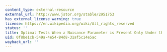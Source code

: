 ```yaml
---
content_type: external-resource
external_url: http://www.jstor.org/stable/2951753
has_external_license_warning: true
license: https://en.wikipedia.org/wiki/All_rights_reserved
status: ''
title: Optimal Tests When a Nuisance Parameter is Present Only Under the Alternative
uid: 0f8be1cb-549a-4e54-84d8-31af5c14e5ac
wayback_url: ''
---
```

